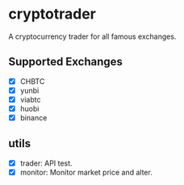 # cryptotrader

A cryptocurrency trader for all famous exchanges.

## Supported Exchanges
- [x] CHBTC
- [x] yunbi
- [x] viabtc
- [x] huobi
- [x] binance

## utils
- [x] trader: API test.
- [x] monitor: Monitor market price and alter.
